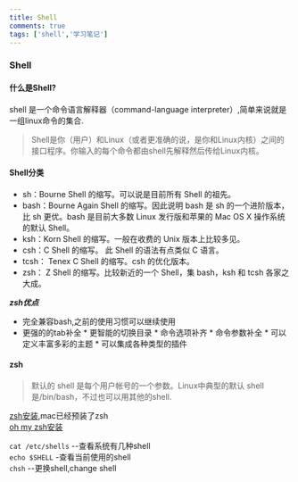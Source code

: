 ```yaml
---
title: Shell  
comments: true   
tags: ['shell','学习笔记']
--- 
```

### Shell
#### 什么是Shell?
shell 是一个命令语言解释器（command-language interpreter）,简单来说就是一组linux命令的集合.
> Shell是你（用户）和Linux（或者更准确的说，是你和Linux内核）之间的接口程序。你输入的每个命令都由shell先解释然后传给Linux内核。

#### Shell分类
 * sh：Bourne Shell 的缩写。可以说是目前所有 Shell 的祖先。
 * bash：Bourne Again Shell 的缩写。因此说明 bash 是 sh 的一个进阶版本，比 sh 更优。bash 是目前大多数 Linux 发行版和苹果的 Mac OS X 操作系统的默认 Shell。
 * ksh：Korn Shell 的缩写。一般在收费的 Unix 版本上比较多见。
 * csh：C Shell 的缩写。 此 Shell 的语法有点类似 C 语言。
 * tcsh： Tenex C Shell 的缩写。csh 的优化版本。
 * zsh： Z Shell 的缩写。比较新近的一个 Shell，集 bash，ksh 和 tcsh 各家之大成。
 
 ***zsh优点***    
   * 完全兼容bash,之前的使用习惯可以继续使用 
   * 更强的的tab补全
	* 更智能的切换目录
	* 命令选项补齐
	* 命令参数补全
	* 可以定义丰富多彩的主题
	* 可以集成各种类型的插件
	
#### zsh
> 默认的 shell 是每个用户帐号的一个参数。Linux中典型的默认 shell是/bin/bash，不过也可以用其他的shell.

[zsh安装](https://github.com/robbyrussell/oh-my-zsh/wiki/Installing-ZSH),mac已经预装了zsh	
[oh my zsh安装](http://ohmyz.sh/)

`cat /etc/shells`     --查看系统有几种shell  
`echo $SHELL`			  -查看当前使用的shell   
`chsh`               --更换shell,change shell
